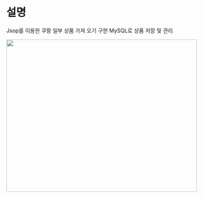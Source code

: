 # 설명
Jsop를 이용한 쿠팡 일부 상품 가져 오기 구현 
MySQL로 상품 저장 및 관리

<div class="col-md-6 al">
	  <img alt="" width="500" height="400" src="https://user-images.githubusercontent.com/61590709/88758155-bfbd9000-d1a2-11ea-95ed-ec0e24e6285f.gif">
</div>
